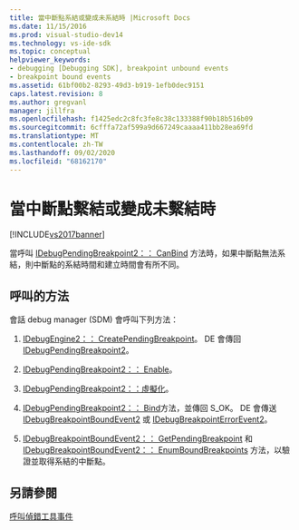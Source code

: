 ```yaml
---
title: 當中斷點系結或變成未系結時 |Microsoft Docs
ms.date: 11/15/2016
ms.prod: visual-studio-dev14
ms.technology: vs-ide-sdk
ms.topic: conceptual
helpviewer_keywords:
- debugging [Debugging SDK], breakpoint unbound events
- breakpoint bound events
ms.assetid: 61bf00b2-8293-49d3-b919-1efb0dec9151
caps.latest.revision: 8
ms.author: gregvanl
manager: jillfra
ms.openlocfilehash: f1425edc2c8fc3fe8c38c133388f90b18b516b09
ms.sourcegitcommit: 6cfffa72af599a9d667249caaaa411bb28ea69fd
ms.translationtype: MT
ms.contentlocale: zh-TW
ms.lasthandoff: 09/02/2020
ms.locfileid: "68162170"
---
```

# <a name="when-a-breakpoint-binds-or-becomes-unbound"></a>當中斷點繫結或變成未繫結時
[!INCLUDE[vs2017banner](../../includes/vs2017banner.md)]

當呼叫 [IDebugPendingBreakpoint2：： CanBind](../../extensibility/debugger/reference/idebugpendingbreakpoint2-canbind.md) 方法時，如果中斷點無法系結，則中斷點的系結時間和建立時間會有所不同。  
  
## <a name="methods-called"></a>呼叫的方法  
 會話 debug manager (SDM) 會呼叫下列方法：  
  
1. [IDebugEngine2：： CreatePendingBreakpoint](../../extensibility/debugger/reference/idebugengine2-creatependingbreakpoint.md)。 DE 會傳回 [IDebugPendingBreakpoint2](../../extensibility/debugger/reference/idebugpendingbreakpoint2.md)。  
  
2. [IDebugPendingBreakpoint2：： Enable](../../extensibility/debugger/reference/idebugpendingbreakpoint2-enable.md)。  
  
3. [IDebugPendingBreakpoint2：：虛擬化](../../extensibility/debugger/reference/idebugpendingbreakpoint2-virtualize.md)。  
  
4. [IDebugPendingBreakpoint2：： Bind](../../extensibility/debugger/reference/idebugpendingbreakpoint2-bind.md)方法，並傳回 S_OK。 DE 會傳送 [IDebugBreakpointBoundEvent2](../../extensibility/debugger/reference/idebugbreakpointboundevent2.md) 或 [IDebugBreakpointErrorEvent2](../../extensibility/debugger/reference/idebugbreakpointerrorevent2.md)。  
  
5. [IDebugBreakpointBoundEvent2：： GetPendingBreakpoint](../../extensibility/debugger/reference/idebugbreakpointboundevent2-getpendingbreakpoint.md) 和 [IDebugBreakpointBoundEvent2：： EnumBoundBreakpoints](../../extensibility/debugger/reference/idebugbreakpointboundevent2-enumboundbreakpoints.md) 方法，以驗證並取得系結的中斷點。  
  
## <a name="see-also"></a>另請參閱  
 [呼叫偵錯工具事件](../../extensibility/debugger/calling-debugger-events.md)
